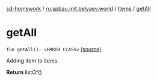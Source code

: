 [sd-homework](../../index.md) / [ru.spbau.mit.belyaev.world](../index.md) / [Items](index.md) / [getAll](.)

# getAll

`fun getAll(): <ERROR CLASS>` [(source)](https://github.com/StasBel/sd-homework/blob/Roguelike/src/main/kotlin/ru/spbau/mit/belyaev/world/Item.kt#L70)

Adding item to items.

**Return**
listOf()

